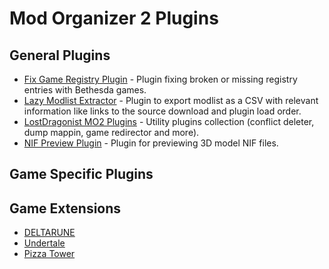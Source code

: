 # Mod Organizer 2 Plugins

## General Plugins

- [Fix Game Registry Plugin](https://www.nexusmods.com/site/mods/716) - Plugin fixing broken or missing registry entries with Bethesda games.
- [Lazy Modlist Extractor](https://www.nexusmods.com/skyrimspecialedition/mods/105126) - Plugin to export modlist as a CSV with relevant information like links to the source download and plugin load order.
- [LostDragonist MO2 Plugins](https://www.nexusmods.com/site/mods/82) - Utility plugins collection (conflict deleter, dump mappin, game redirector and more).
- [NIF Preview Plugin](https://www.nexusmods.com/skyrimspecialedition/mods/69813) - Plugin for previewing 3D model NIF files.

## Game Specific Plugins

## Game Extensions

- [DELTARUNE](https://www.nexusmods.com/site/mods/733)
- [Undertale](https://www.nexusmods.com/site/mods/732)
- [Pizza Tower](https://www.nexusmods.com/site/mods/683)

